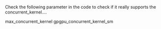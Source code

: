 Check the following parameter in the code to check if it really supports the concurrent_kernel....

max_concurrent_kernel
gpgpu_concurrent_kernel_sm
